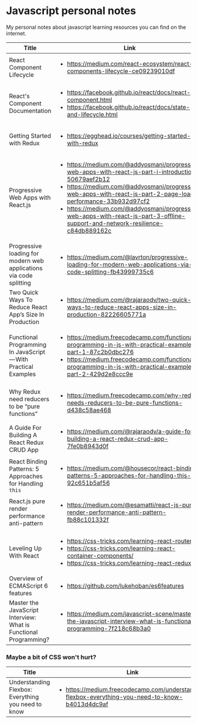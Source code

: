 # Javascript personal notes
My personal notes about javascript learning resources you can find on the internet.

|Title|Link|Type|
|---|---|---|
|React Component Lifecycle|<ul><li>https://medium.com/react-ecosystem/react-components-lifecycle-ce09239010df</li></ul>|Article|
|React's Component Documentation|<ul><li>https://facebook.github.io/react/docs/react-component.html</li><li>https://facebook.github.io/react/docs/state-and-lifecycle.html</li></ul>|Articles|
|Getting Started with Redux|<ul><li>https://egghead.io/courses/getting-started-with-redux</li></ul>|Videos|
|Progressive Web Apps with React.js|<ul><li>https://medium.com/@addyosmani/progressive-web-apps-with-react-js-part-i-introduction-50679aef2b12</li><li>https://medium.com/@addyosmani/progressive-web-apps-with-react-js-part-2-page-load-performance-33b932d97cf2</li><li>https://medium.com/@addyosmani/progressive-web-apps-with-react-js-part-3-offline-support-and-network-resilience-c84db889162c</li></ul>|Articles|
|Progressive loading for modern web applications via code splitting|<ul><li>https://medium.com/@lavrton/progressive-loading-for-modern-web-applications-via-code-splitting-fb43999735c6</li></ul>|Article|
|Two Quick Ways To Reduce React App’s Size In Production|<ul><li>https://medium.com/@rajaraodv/two-quick-ways-to-reduce-react-apps-size-in-production-82226605771a</li></ul>|Article|
|Functional Programming In JavaScript — With Practical Examples|<ul><li>https://medium.freecodecamp.com/functional-programming-in-js-with-practical-examples-part-1-87c2b0dbc276</li><li>https://medium.freecodecamp.com/functional-programming-in-js-with-practical-examples-part-2-429d2e8ccc9e</li></ul>|Articles|
|Why Redux need reducers to be “pure functions”|<ul><li>https://medium.freecodecamp.com/why-redux-needs-reducers-to-be-pure-functions-d438c58ae468</li></ul>|Article|
|A Guide For Building A React Redux CRUD App|<ul><li>https://medium.com/@rajaraodv/a-guide-for-building-a-react-redux-crud-app-7fe0b8943d0f</li></ul>|Article|
|React Binding Patterns: 5 Approaches for Handling `this`|<ul><li>https://medium.com/@housecor/react-binding-patterns-5-approaches-for-handling-this-92c651b5af56</li></ul>|Article|
|React.js pure render performance anti-pattern|<ul><li>https://medium.com/@esamatti/react-js-pure-render-performance-anti-pattern-fb88c101332f</li></ul>|Article|
|Leveling Up With React|<ul><li>https://css-tricks.com/learning-react-router/</li><li>https://css-tricks.com/learning-react-container-components/</li><li>https://css-tricks.com/learning-react-redux/</li></ul>|Articles|
|Overview of ECMAScript 6 features|<ul><li>https://github.com/lukehoban/es6features</li></ul>|Repository|
|Master the JavaScript Interview: What is Functional Programming?|<ul><li>https://medium.com/javascript-scene/master-the-javascript-interview-what-is-functional-programming-7f218c68b3a0</li></ul>|Article|

### Maybe a bit of CSS won't hurt?
|Title|Link|Type|
|---|---|---|
|Understanding Flexbox: Everything you need to know|<ul><li>https://medium.freecodecamp.com/understanding-flexbox-everything-you-need-to-know-b4013d4dc9af</li></ul>|Article|